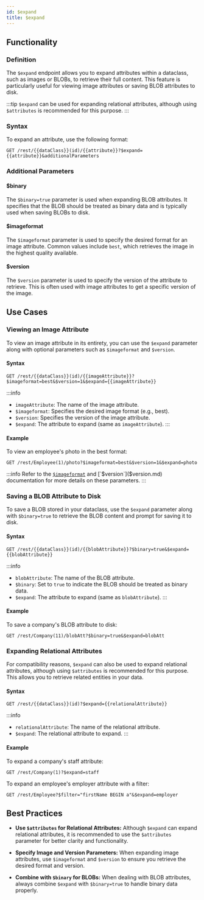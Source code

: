 ```yaml
---
id: $expand
title: $expand 
---
```




## Functionality

### Definition

The `$expand` endpoint allows you to expand attributes within a dataclass, such as images or BLOBs, to retrieve their full content. This feature is particularly useful for viewing image attributes or saving BLOB attributes to disk. 

:::tip
`$expand` can be used for expanding relational attributes, although using `$attributes` is recommended for this purpose.
:::

### Syntax

To expand an attribute, use the following format:

```
GET /rest/{{dataClass}}(id)/{{attribute}}?$expand={{attribute}}&additionalParameters
```

### Additional Parameters

#### $binary

The `$binary=true` parameter is used when expanding BLOB attributes. It specifies that the BLOB should be treated as binary data and is typically used when saving BLOBs to disk.

#### $imageformat

The `$imageformat` parameter is used to specify the desired format for an image attribute. Common values include `best`, which retrieves the image in the highest quality available.

#### $version

The `$version` parameter is used to specify the version of the attribute to retrieve. This is often used with image attributes to get a specific version of the image.



## Use Cases


### Viewing an Image Attribute

To view an image attribute in its entirety, you can use the `$expand` parameter along with optional parameters such as `$imageformat` and `$version`.

#### Syntax

```
GET /rest/{{dataClass}}(id)/{{imageAttribute}}?$imageformat=best&$version=1&$expand={{imageAttribute}}
```

:::info
- `imageAttribute`: The name of the image attribute.
- `$imageformat`: Specifies the desired image format (e.g., best).
- `$version`: Specifies the version of the image attribute.
- `$expand`: The attribute to expand (same as `imageAttribute`).
:::

#### Example

To view an employee's photo in the best format:

```
GET /rest/Employee(1)/photo?$imageformat=best&$version=1&$expand=photo
```

:::info
Refer to the [`$imageformat`]($imageformat.md) and [`$version`]($version.md) documentation for more details on these parameters.
:::


### Saving a BLOB Attribute to Disk

To save a BLOB stored in your dataclass, use the `$expand` parameter along with `$binary=true` to retrieve the BLOB content and prompt for saving it to disk.

#### Syntax

```
GET /rest/{{dataClass}}(id)/{{blobAttribute}}?$binary=true&$expand={{blobAttribute}}
```

:::info
- `blobAttribute`: The name of the BLOB attribute.
- `$binary`: Set to `true` to indicate the BLOB should be treated as binary data.
- `$expand`: The attribute to expand (same as `blobAttribute`).
:::

#### Example

To save a company's BLOB attribute to disk:

```
GET /rest/Company(11)/blobAtt?$binary=true&$expand=blobAtt
```

### Expanding Relational Attributes

For compatibility reasons, `$expand` can also be used to expand relational attributes, although using `$attributes` is recommended for this purpose. This allows you to retrieve related entities in your data.

#### Syntax

```
GET /rest/{{dataClass}}(id)?$expand={{relationalAttribute}}
```

:::info
- `relationalAttribute`: The name of the relational attribute.
- `$expand`: The relational attribute to expand.
:::

#### Example

To expand a company's staff attribute:

```
GET /rest/Company(1)?$expand=staff
```

To expand an employee's employer attribute with a filter:

```
GET /rest/Employee?$filter="firstName BEGIN a"&$expand=employer
```


## Best Practices

- **Use `$attributes` for Relational Attributes:** Although `$expand` can expand relational attributes, it is recommended to use the `$attributes` parameter for better clarity and functionality.

- **Specify Image and Version Parameters:** When expanding image attributes, use `$imageformat` and `$version` to ensure you retrieve the desired format and version.

- **Combine with `$binary` for BLOBs:** When dealing with BLOB attributes, always combine `$expand` with `$binary=true` to handle binary data properly.

